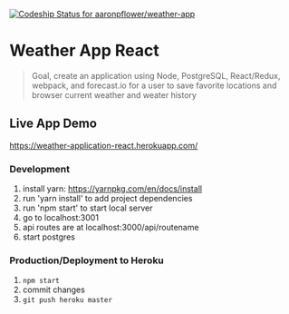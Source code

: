 [ ![Codeship Status for aaronpflower/weather-app](https://app.codeship.com/projects/a01b0ee0-92c8-0132-6084-66933f4492d6/status?branch=master)](https://app.codeship.com/projects/62002)

# Weather App React
>Goal, create an application using Node, PostgreSQL, React/Redux, webpack, and forecast.io for a user to save favorite locations and browser current weather and weater history

## Live App Demo
https://weather-application-react.herokuapp.com/

### Development
1. install yarn: https://yarnpkg.com/en/docs/install
2. run 'yarn install' to add project dependencies 
3. run 'npm start' to start local server
4. go to localhost:3001 
6. api routes are at localhost:3000/api/routename
7. start postgres

### Production/Deployment to Heroku

1. `npm start`
3. commit changes
2. `git push heroku master`
